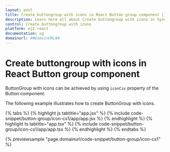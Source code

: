 ```yaml
---
layout: post
title: Create buttongroup with icons in React Button group component | Syncfusion
description: Learn here all about Create buttongroup with icons in Syncfusion React Button group component of Syncfusion Essential JS 2 and more.
control: Create buttongroup with icons 
platform: ej2-react
documentation: ug
domainurl: ##DomainURL##
---
```


# Create buttongroup with icons in React Button group component

ButtonGroup with icons can be achieved by using `iconCss` property of the Button component.

The following example illustrates how to create ButtonGroup with icons.

{% tabs %}
{% highlight js tabtitle="app.jsx" %}
{% include code-snippet/button-group/icon-cs1/app/app.jsx %}
{% endhighlight %}
{% highlight ts tabtitle="app.tsx" %}
{% include code-snippet/button-group/icon-cs1/app/app.tsx %}
{% endhighlight %}
{% endtabs %}

 {% previewsample "page.domainurl/code-snippet/button-group/icon-cs1" %}